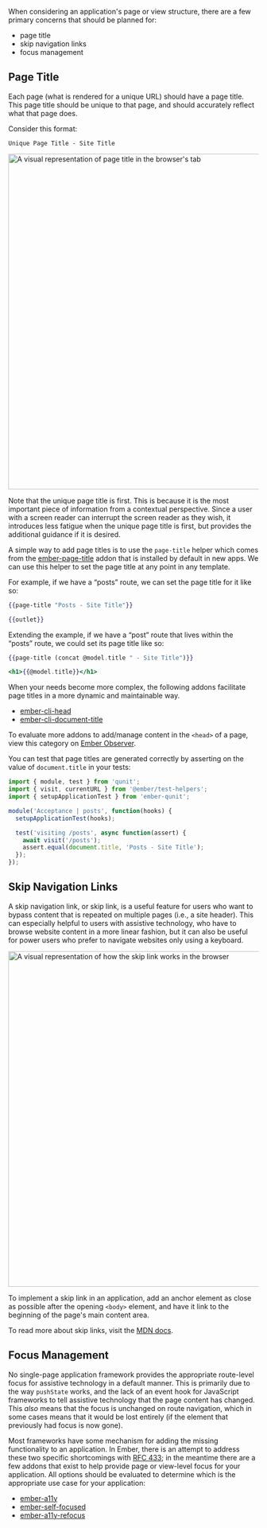 When considering an application's page or view structure, there are a few primary concerns that should be planned for:

- page title
- skip navigation links
- focus management


## Page Title

Each page (what is rendered for a unique URL) should have a page title. This page title should be unique to that page, and should accurately reflect what that page does.

Consider this format:

`Unique Page Title - Site Title`

<img width="675px" title="Page Title Example" alt="A visual representation of page title in the browser's tab" src="/images/accessibility/page-template-considerations/page-title.png"/>

Note that the unique page title is first. This is because it is the most important piece of information from a contextual perspective. Since a user with a screen reader can interrupt the screen reader as they wish, it introduces less fatigue when the unique page title is first, but provides the additional guidance if it is desired.

A simple way to add page titles is to use the `page-title` helper which comes from the [ember-page-title](https://github.com/ember-cli/ember-page-title) addon that is installed by default in new apps. We can use this helper to set the page title at any point in any template.

For example, if we have a “posts” route, we can set the page title for it like so:


```handlebars {data-filename=app/routes/posts.hbs}
{{page-title "Posts - Site Title"}}

{{outlet}}
```

Extending the example, if we have a “post” route that lives within the “posts” route, we could set its page title like so:

```handlebars {data-filename=app/routes/posts/post.hbs}
{{page-title (concat @model.title " - Site Title")}}

<h1>{{@model.title}}</h1>
```

When your needs become more complex, the following addons facilitate page titles in a more dynamic and maintainable way.

- [ember-cli-head](https://github.com/ronco/ember-cli-head)
- [ember-cli-document-title](https://github.com/kimroen/ember-cli-document-title)

To evaluate more addons to add/manage content in the `<head>` of a page, view this category on [Ember Observer](https://emberobserver.com/categories/header-content).

You can test that page titles are generated correctly by asserting on the value of `document.title` in your tests:

```javascript {data-filename=tests/acceptance/posts-test.js}
import { module, test } from 'qunit';
import { visit, currentURL } from '@ember/test-helpers';
import { setupApplicationTest } from 'ember-qunit';

module('Acceptance | posts', function(hooks) {
  setupApplicationTest(hooks);

  test('visiting /posts', async function(assert) {
    await visit('/posts');
    assert.equal(document.title, 'Posts - Site Title');
  });
});
```

## Skip Navigation Links

A skip navigation link, or skip link, is a useful feature for users who want to bypass content that is repeated on multiple pages (i.e., a site header). This can especially helpful to users with assistive technology, who have to browse website content in a more linear fashion, but it can also be useful for power users who prefer to navigate websites only using a keyboard.

<img width="675px" title="Skip Main Content Example" alt="A visual representation of how the skip link works in the browser" src="/images/accessibility/page-template-considerations/skip-main-content.png"/>

To implement a skip link in an application, add an anchor element as close as possible after the opening `<body>` element, and have it link to the beginning of the page's main content area.

To read more about skip links, visit the [MDN docs](https://developer.mozilla.org/en-US/docs/Learn/Accessibility/HTML#Skip_links).


## Focus Management

No single-page application framework provides the appropriate route-level focus for assistive technology in a default manner. This is primarily due to the way `pushState` works, and the lack of an event hook for JavaScript frameworks to tell assistive technology that the page content has changed. This *also* means that the focus is unchanged on route navigation, which in some cases means that it would be lost entirely (if the element that previously had focus is now gone).

Most frameworks have some mechanism for adding the missing functionality to an application. In Ember, there is an attempt to address these two specific shortcomings with [RFC 433](https://github.com/emberjs/rfcs/pull/433); in the meantime there are a few addons that exist to help provide page or view-level focus for your application. All options should be evaluated to determine which is the appropriate use case for your application:

- [ember-a11y](https://github.com/ember-a11y/ember-a11y)
- [ember-self-focused](https://github.com/linkedin/self-focused/tree/master/packages/ember-self-focused)
- [ember-a11y-refocus](https://github.com/MelSumner/ember-a11y-refocus)
